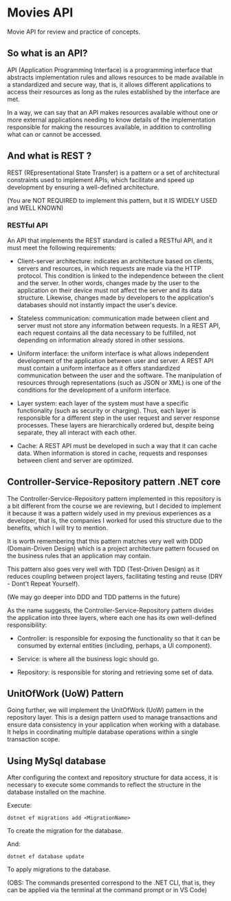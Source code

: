# Movies API

Movie API for review and practice of concepts.

## So what is an API?

API (Application Programming Interface) is a programming interface that abstracts implementation rules and allows resources to be made available in a standardized and secure way, that is, it allows different applications to access their resources as long as the rules established by the interface are met.

In a way, we can say that an API makes resources available without one or more external applications needing to know details of the implementation responsible for making the resources available, in addition to controlling what can or cannot be accessed.

## And what is REST ?

REST (REpresentational State Transfer) is a pattern or a set of architectural constraints used to implement APIs, which facilitate and speed up development by ensuring a well-defined architecture.

(You are NOT REQUIRED to implement this pattern, but it IS WIDELY USED and WELL KNOWN)

### RESTful API

An API that implements the REST standard is called a RESTful API, and it must meet the following requirements:

* Client-server architecture: indicates an architecture based on clients, servers and resources, in which requests are made via the HTTP protocol. This condition is linked to the independence between the client and the server. In other words, changes made by the user to the application on their device must not affect the server and its data structure. Likewise, changes made by developers to the application's databases should not instantly impact the user's device.

* Stateless communication: communication made between client and server must not store any information between requests. In a REST API, each request contains all the data necessary to be fulfilled, not depending on information already stored in other sessions.

* Uniform interface: the uniform interface is what allows independent development of the application between user and server. A REST API must contain a uniform interface as it offers standardized communication between the user and the software. The manipulation of resources through representations (such as JSON or XML) is one of the conditions for the development of a uniform interface.

* Layer system: each layer of the system must have a specific functionality (such as security or charging). Thus, each layer is responsible for a different step in the user request and server response processes. These layers are hierarchically ordered but, despite being separate, they all interact with each other.

* Cache: A REST API must be developed in such a way that it can cache data. When information is stored in cache, requests and responses between client and server are optimized.

## Controller-Service-Repository pattern .NET core

The Controller-Service-Repository pattern implemented in this repository is a bit different from the course we are reviewing, but I decided to implement it because it was a pattern widely used in my previous experiences as a developer, that is, the companies I worked for used this structure due to the benefits, which I will try to mention.

It is worth remembering that this pattern matches very well with DDD (Domain-Driven Design) which is a project architecture pattern focused on the business rules that an application may contain. 

This pattern also goes very well with TDD (Test-Driven Design) as it reduces coupling between project layers, facilitating testing and reuse (DRY - Dont't Repeat Yourself).

(We may go deeper into DDD and TDD patterns in the future)

As the name suggests, the Controller-Service-Repository pattern divides the application into three layers, where each one has its own well-defined responsibility:

* Controller: is responsible for exposing the functionality so that it can be consumed by external entities (including, perhaps, a UI component).

* Service: is where all the business logic should go. 

* Repository: is responsible for storing and retrieving some set of data.

## UnitOfWork (UoW) Pattern
 
Going further, we will implement the UnitOfWork (UoW) pattern in the repository layer. This is a design pattern used to manage transactions and ensure data consistency in your application when working with a database. It helps in coordinating multiple database operations within a single transaction scope.

## Using MySql database

After configuring the context and repository structure for data access, it is necessary to execute some commands to reflect the structure in the database installed on the machine.

Execute:

``` dotnet ef migrations add <MigrationName> ```

To create the migration for the database. 

And:

``` dotnet ef database update ```

To apply migrations to the database.

(OBS: The commands presented correspond to the .NET CLI, that is, they can be applied via the terminal at the command prompt or in VS Code)